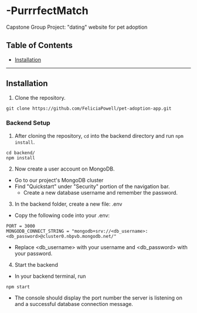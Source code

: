 # -PurrrfectMatch

Capstone Group Project: "dating" website for pet adoption

## Table of Contents

- [Installation](#installation)

---

## Installation

1. Clone the repository.

```
git clone https://github.com/FeliciaPowell/pet-adoption-app.git
```

### Backend Setup

1. After cloning the repository, `cd` into the backend directory and run `npm install`.

```
cd backend/
npm install
```

2. Now create a user account on MongoDB.

- Go to our project's MongoDB cluster
- Find "Quickstart" under "Security" portion of the navigation bar.
  - Create a new database username and remember the password.

3. In the backend folder, create a new file: .env

- Copy the following code into your .env:

```
PORT = 3000
MONGODB_CONNECT_STRING = "mongodb+srv://<db_username>:<db_password>@cluster0.nbpvb.mongodb.net/"
```

- Replace <db_username> with your username and <db_password> with your password.

4. Start the backend

- In your backend terminal, run

```
npm start
```

- The console should display the port number the server is listening on and a successful database connection message.
